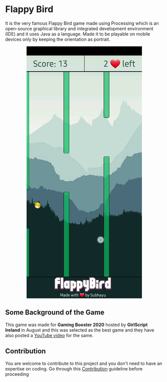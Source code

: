# Flappy Bird

It is the very famous Flappy Bird game made using Processing which is an open-source graphical library and integrated development environment (IDE) and it uses Java as a language. Made it to be playable on mobile devices only by keeping the orientation as portrait.

<p align="center">
  <img width="368" height="800" src="Game.gif">
</p>

## Some Background of the Game
This game was made for **Gaming Booster 2020** hosted by **GirlScript Ireland** in August and this was selected as the best game and they have also posted a [YouTube video](https://youtu.be/-MlAVoGSL1U) for the same.

## Contribution
You are welcome to contribute to this project and you don't need to have an expertise on coding. Go through this [Contribution](Contribution.md) guideline before proceeding
